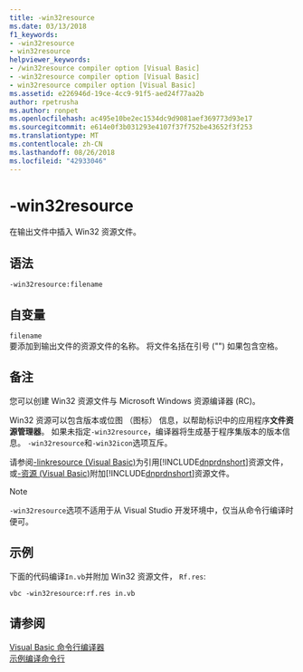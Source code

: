 ```yaml
---
title: -win32resource
ms.date: 03/13/2018
f1_keywords:
- -win32resource
- win32resource
helpviewer_keywords:
- /win32resource compiler option [Visual Basic]
- -win32resource compiler option [Visual Basic]
- win32resource compiler option [Visual Basic]
ms.assetid: e226946d-19ce-4cc9-91f5-aed24f77aa2b
author: rpetrusha
ms.author: ronpet
ms.openlocfilehash: ac495e10be2ec1534dc9d9081aef369773d93e17
ms.sourcegitcommit: e614e0f3b031293e4107f37f752be43652f3f253
ms.translationtype: MT
ms.contentlocale: zh-CN
ms.lasthandoff: 08/26/2018
ms.locfileid: "42933046"
---
```

# <a name="-win32resource"></a>-win32resource
在输出文件中插入 Win32 资源文件。  
  
## <a name="syntax"></a>语法  
  
```  
-win32resource:filename  
```  
  
## <a name="arguments"></a>自变量  
 `filename`  
 要添加到输出文件的资源文件的名称。 将文件名括在引号 ("") 如果包含空格。  
  
## <a name="remarks"></a>备注  
 您可以创建 Win32 资源文件与 Microsoft Windows 资源编译器 (RC)。  
  
 Win32 资源可以包含版本或位图 （图标） 信息，以帮助标识中的应用程序**文件资源管理器**。 如果未指定`-win32resource`，编译器将生成基于程序集版本的版本信息。 `-win32resource`和`-win32icon`选项互斥。  
  
 请参阅[-linkresource (Visual Basic)](../../../visual-basic/reference/command-line-compiler/linkresource.md)为引用[!INCLUDE[dnprdnshort](~/includes/dnprdnshort-md.md)]资源文件，或[-资源 (Visual Basic)](../../../visual-basic/reference/command-line-compiler/resource.md)附加[!INCLUDE[dnprdnshort](~/includes/dnprdnshort-md.md)]资源文件。  
  
> [!NOTE]
>  `-win32resource`选项不适用于从 Visual Studio 开发环境中，仅当从命令行编译时便可。  
  
## <a name="example"></a>示例  
 下面的代码编译`In.vb`并附加 Win32 资源文件， `Rf.res`:  
  
```console  
vbc -win32resource:rf.res in.vb  
```  
  
## <a name="see-also"></a>请参阅  
 [Visual Basic 命令行编译器](../../../visual-basic/reference/command-line-compiler/index.md)  
 [示例编译命令行](../../../visual-basic/reference/command-line-compiler/sample-compilation-command-lines.md)

